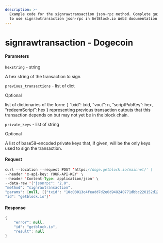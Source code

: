 ```yaml
---
description: >-
  Example code for the signrawtransaction json-rpc method. Сomplete guide on how
  to use signrawtransaction json-rpc in GetBlock.io Web3 documentation.
---
```


# signrawtransaction - Dogecoin

#### Parameters

`hexstring` - string

A hex string of the transaction to sign.

`previous_transactions` - list of dict

Optional

list of dictionaries of the form: { “txid”: txid, “vout”: n, “scriptPubKey”: hex, “redeemScript”: hex } representing previous transaction outputs that this transaction depends on but may not yet be in the block chain.

`private_keys` - list of string

Optional

A list of base58-encoded private keys that, if given, will be the only keys used to sign the transaction.

#### Request

```java
curl --location --request POST 'https://doge.getblock.io/mainnet/' \
--header 'x-api-key: YOUR-API-KEY' \
--header 'Content-Type: application/json' \
--data-raw '{"jsonrpc": "2.0",
"method": "signrawtransaction",
"params": [null, [{"txid": "10c03013c4feadd7d2e0d948240771dbbc220152d12c3ab7628a40a7f827f658", "vout": 10, "scriptPubKey": "hexencodedscriptpubkey", "redeemscript": "hexencodedredeemscript"}, {"txid": "10c01013c4feadd7d2e0d948240771dbbc220152d12c3ab7628a40a7f827f658", "vout": 1, "scriptPubKey": "hexencodedscriptpubkey", "redeemscript": "hexencodedredeemscript"}], null],
"id": "getblock.io"}'
```

#### Response

```java
{
    "error": null,
    "id": "getblock.io",
    "result": null
}
```
